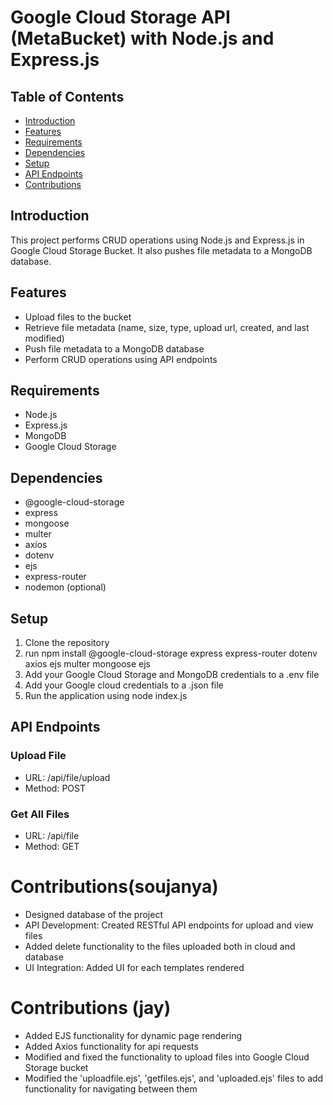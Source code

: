 # Google Cloud Storage API (MetaBucket) with Node.js and Express.js

## Table of Contents

* [Introduction](#introduction)
* [Features](#features)
* [Requirements](#requirements)
* [Dependencies](#dependencies)
* [Setup](#setup)
* [API Endpoints](#api-endpoints)
* [Contributions](#contributions)

## Introduction

This project performs CRUD operations using Node.js and Express.js in Google Cloud Storage Bucket. It also pushes file metadata to a MongoDB database.

## Features

* Upload files to the bucket
* Retrieve file metadata (name, size, type, upload url, created, and last modified)
* Push file metadata to a MongoDB database
* Perform CRUD operations using API endpoints

## Requirements

* Node.js
* Express.js
* MongoDB
* Google Cloud Storage

## Dependencies

* @google-cloud-storage
* express
* mongoose
* multer
* axios
* dotenv
* ejs
* express-router
* nodemon (optional)

## Setup

1. Clone the repository
2. run npm install @google-cloud-storage express express-router dotenv axios ejs multer mongoose ejs
3. Add your Google Cloud Storage and MongoDB credentials to a .env file
4. Add your Google cloud credentials to a .json file
5. Run the application using node index.js

## API Endpoints

### Upload File

* URL: /api/file/upload
* Method: POST

### Get All Files

* URL: /api/file
* Method: GET


# Contributions(soujanya)

* Designed database of the project
* API Development: Created RESTful API endpoints for upload and view files
* Added delete functionality to the files uploaded both in cloud and database
* UI Integration: Added UI for each templates rendered

# Contributions (jay)

* Added EJS functionality for dynamic page rendering
* Added Axios functionality for api requests
* Modified and fixed the functionality to upload files into Google Cloud Storage bucket
* Modified the 'uploadfile.ejs', 'getfiles.ejs', and 'uploaded.ejs' files to add functionality for navigating between them
